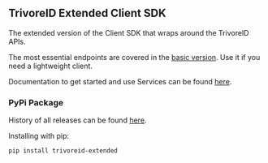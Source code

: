 ## TrivoreID Extended Client SDK

The extended version of the Client SDK that wraps around the TrivoreID APIs.

The most essential endpoints are covered in the [basic version](https://gitlab.com/trivore_public/trivoreid-client-sdk-python). Use it 
if you need a lightweight client.

Documentation to get started and use Services can be found [here](https://trivore.atlassian.net/wiki/spaces/TISpubdoc/pages/20515307/Client+SDK+for+Python).

### PyPi Package

History of all releases can be found [here](https://pypi.org/project/trivoreid-extended/).

Installing with pip:

```
pip install trivoreid-extended
```